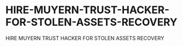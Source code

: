 # HIRE-MUYERN-TRUST-HACKER-FOR-STOLEN-ASSETS-RECOVERY
HIRE MUYERN TRUST HACKER FOR STOLEN ASSETS RECOVERY
